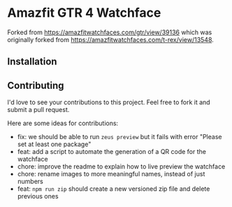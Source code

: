 # Amazfit GTR 4 Watchface

Forked from https://amazfitwatchfaces.com/gtr/view/39136 which was originally forked from https://amazfitwatchfaces.com/t-rex/view/13548.

## Installation

## Contributing

I'd love to see your contributions to this project. Feel free to fork it and submit a pull request.

Here are some ideas for contributions:

- fix: we should be able to run `zeus preview` but it fails with error "Please set at least one package"
- feat: add a script to automate the generation of a QR code for the watchface
- chore: improve the readme to explain how to live preview the watchface
- chore: rename images to more meaningful names, instead of just numbers
- feat: `npm run zip` should create a new versioned zip file and delete previous ones
